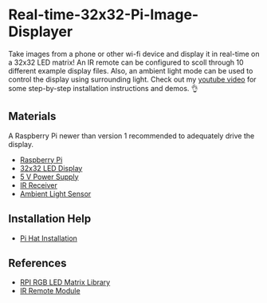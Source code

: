 # Real-time-32x32-Pi-Image-Displayer
Take images from a phone or other wi-fi device and display it in real-time on a 32x32 LED matrix!
An IR remote can be configured to scoll through 10 different example display files.
Also, an ambient light mode can be used to control the display using surrounding light.
Check out my [youtube video](https://youtu.be/txqw9IOIMH0) for some step-by-step installation instructions and demos. 👌
 
## Materials
A Raspberry Pi newer than version 1 recommended to adequately drive the display.

* [Raspberry Pi](https://www.adafruit.com/product/3055)
* [32x32 LED Display](https://www.adafruit.com/product/1484)
* [5 V Power Supply](https://www.adafruit.com/product/658)
* [IR Receiver](https://www.amazon.com/Gikfun-Infrared-Emission-Receiver-Arduino/dp/B06XYNDRGF/ref=sr_1_1?crid=2EO861DR6QX1A&keywords=vs1838b&qid=1579450541&sprefix=VS1838B%2Caps%2C155&sr=8-1)
* [Ambient Light Sensor](https://www.ebay.com/i/123260676774?)

## Installation Help
* [Pi Hat Installation](https://learn.adafruit.com/adafruit-rgb-matrix-plus-real-time-clock-hat-for-raspberry-pi)

## References
* [RPI RGB LED Matrix Library](https://github.com/hzeller/rpi-rgb-led-matrix)
* [IR Remote Module](https://github.com/owainm713/IR-Remote-Receiver-Python-Module)
